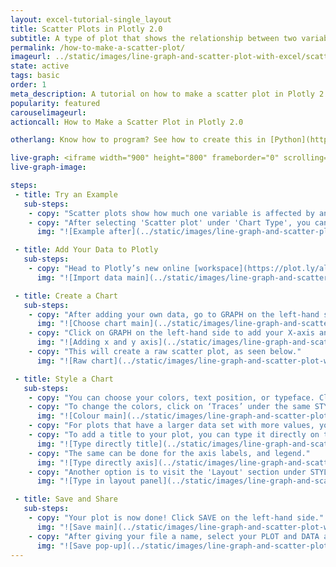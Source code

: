 ```yaml
---
layout: excel-tutorial-single_layout
title: Scatter Plots in Plotly 2.0
subtitle: A type of plot that shows the relationship between two variables.
permalink: /how-to-make-a-scatter-plot/
imageurl: ../static/images/line-graph-and-scatter-plot-with-excel/scatter-thumb.png
state: active
tags: basic
order: 1
meta_description: A tutorial on how to make a scatter plot in Plotly 2.0.
popularity: featured
carouselimageurl: 
actioncall: How to Make a Scatter Plot in Plotly 2.0

otherlang: Know how to program? See how to create this in [Python](https://plot.ly/python/line-and-scatter/) or [R](https://plot.ly/r/line-and-scatter/).

live-graph: <iframe width="900" height="800" frameborder="0" scrolling="no" src="https://plot.ly/~plotly2_demo/4.embed"></iframe>
live-graph-image:

steps: 
 - title: Try an Example
   sub-steps:
    - copy: "Scatter plots show how much one variable is affected by another."
    - copy: "After selecting 'Scatter plot' under 'Chart Type', you can check out an example before adding your own data. Clicking the 'try an example' button will show what a sample chart looks like after adding data and playing with the style. You'll also see what labels and style attributes were selected for this specific chart, as well as the end result."
      img: "![Example after](../static/images/line-graph-and-scatter-plot-with-excel/scatter-try-example.png)"

 - title: Add Your Data to Plotly
   sub-steps:
    - copy: "Head to Plotly’s new online [workspace](https://plot.ly/alpha/workspace/) and add your data. You have the option of typing directly in the grid, uploading your file, or entering a URL of an online dataset. Plotly accepts .xls, .xlsx, or .csv files. For more information on how to enter your data, see [this](http://help.plot.ly/add-data-to-the-plotly-grid/) tutorial."
      img: "![Import data main](../static/images/line-graph-and-scatter-plot-with-excel/scatter-import-data.png)"

 - title: Create a Chart
   sub-steps:
    - copy: "After adding your own data, go to GRAPH on the left-hand side, then 'Create'. Choose 'Scatter plot' under 'Chart type'."
      img: "![Choose chart main](../static/images/line-graph-and-scatter-plot-with-excel/scatter-choose-chart.png)"
    - copy: "Click on GRAPH on the left-hand side to add your X-axis and Y-axis to your line plot. After selecting ‘Scatter plot', you should then fill out the X and Y dropdown to create the plot."
      img: "![Adding x and y axis](../static/images/line-graph-and-scatter-plot-with-excel/scatter-adding-values.png)"
    - copy: "This will create a raw scatter plot, as seen below."
      img: "![Raw chart](../static/images/line-graph-and-scatter-plot-with-excel/scatter-raw-plot.png)"

 - title: Style a Chart
   sub-steps:
    - copy: "You can choose your colors, text position, or typeface. Click on STYLE on the left-hand side to play around with the style of your plot."
    - copy: "To change the colors, click on ‘Traces’ under the same STYLE tab. Note that certain colors and typeface are available only on PRO. Click [here](https://plot.ly/products/cloud/) to upgrade!"
      img: "![Colour main](../static/images/line-graph-and-scatter-plot-with-excel/scatter-colour-panel.png)"
    - copy: "For plots that have a larger data set with more values, you may want to display each group in different colors. This option is not currently available, but is coming soon!"
    - copy: "To add a title to your plot, you can type it directly on the title by double-clicking it."
      img: "![Type directly title](../static/images/line-graph-and-scatter-plot-with-excel/scatter-type-title-directly.png)"
    - copy: "The same can be done for the axis labels, and legend."
      img: "![Type directly axis](../static/images/line-graph-and-scatter-plot-with-excel/scatter-type-axis-directly.png)"
    - copy: "Another option is to visit the 'Layout' section under STYLE, click on 'Text' and enter your title in the box, as shown below."
      img: "![Type in layout panel](../static/images/line-graph-and-scatter-plot-with-excel/scatter-type-title-panel.png)"

 - title: Save and Share
   sub-steps:
    - copy: "Your plot is now done! Click SAVE on the left-hand side."
      img: "![Save main](../static/images/line-graph-and-scatter-plot-with-excel/scatter-save-main.png)"
    - copy: "After giving your file a name, select your PLOT and DATA as 'Public' or 'Private'. For more information on how sharing works, including the difference between private, public and secret sharing, visit [this](http://help.plot.ly/save-share-and-export-in-plotly/) page."
      img: "![Save pop-up](../static/images/line-graph-and-scatter-plot-with-excel/scatter-save-pop-up.png)"
---
```



